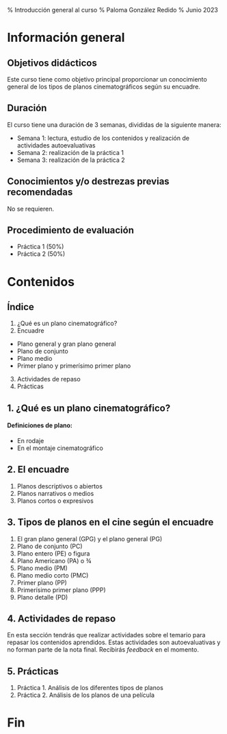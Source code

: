 % Introducción general al curso
% Paloma González Redido
% Junio 2023

# Información general

## Objetivos didácticos

Este curso tiene como objetivo principal proporcionar un conocimiento general de los tipos de planos cinematográficos según su encuadre.

## Duración

El curso tiene una duración de 3 semanas, divididas de la siguiente manera:

* Semana 1: lectura, estudio de los contenidos y realización de actividades autoevaluativas
* Semana 2: realización de la práctica 1
* Semana 3: realización de la práctica 2

## Conocimientos y/o destrezas previas recomendadas

No se requieren.

## Procedimiento de evaluación

* Práctica 1 (50%)
* Práctica 2 (50%)

# Contenidos

## Índice

1. ¿Qué es un plano cinematográfico?
2. Encuadre
 * Plano general y gran plano general
 * Plano de conjunto
 * Plano medio
 * Primer plano y primerísimo primer plano
3. Actividades de repaso
4. Prácticas

## 1. ¿Qué es un plano cinematográfico?

#### Definiciones de **plano**:
- En rodaje
- En el montaje cinematográfico

## 2. El encuadre

1. Planos descriptivos o abiertos
2. Planos narrativos o medios
3. Planos cortos o expresivos

## 3. Tipos de planos en el cine según el encuadre

1. El gran plano general (GPG) y el plano general (PG)
2. Plano de conjunto (PC)
3. Plano entero (PE) o figura
4. Plano Americano (PA) o ¾
5. Plano medio (PM)
6. Plano medio corto (PMC)
7. Primer plano (PP)
8. Primerísimo primer plano (PPP)
9. Plano detalle (PD)

## 4. Actividades de repaso

En esta sección tendrás que realizar actividades sobre el temario para repasar los contenidos aprendidos. Estas actividades son autoevaluativas y no forman parte de la nota final. Recibirás *feedback* en el momento.

## 5. Prácticas 

1. Práctica 1. Análisis de los diferentes tipos de planos
2. Práctica 2. Análisis de los planos de una película

# Fin
















